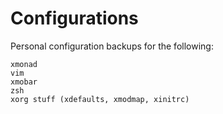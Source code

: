 # Configurations
Personal configuration backups for the following:
```
xmonad
vim
xmobar
zsh
xorg stuff (xdefaults, xmodmap, xinitrc)
```
